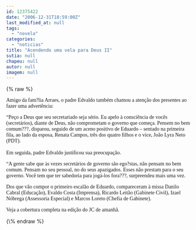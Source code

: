 ```yaml
---
id: 12375422
date: "2006-12-31T18:59:00Z"
last_modified_at: null
tags:
  - "novela"
categories:
  - "noticias"
title: "Acendendo uma vela para Deus II"
sutia: null
chapeu: null
autor: null
imagem: null
---
```

{\% raw %}
<p><P><FONT face=Verdana>Amigo da fam?lia Arraes, o padre Edvaldo também chamou a atenção dos presentes ao fazer uma advertência: </FONT></P></p>
<p><P><FONT face=Verdana>“Peço a Deus que seu secretariado seja sério. Eu apelo à consciência de vocês (secretários), diante de Deus, não comprometam o governo que começa. Pensem no bem comum???, disparou, seguido de um aceno positivo de Eduardo – sentado na primeira fila, ao lado da esposa, Renata Campos, três dos quatro filhos e o vice, João Lyra Neto (PDT).<BR><BR>Em seguida, padre Edvaldo justificou sua preocupação. </FONT></P></p>
<p><P><FONT face=Verdana>“A gente sabe que às vezes secretários de governo são ego?stas, não pensam no bem comum. Pensam no seu pessoal, no do seus apazigados. Esses não prestam para o seu governo. Você tem que ter sabedoria para jogá-los fora???, surpreendeu mais uma vez. </FONT></P></p>
<p><P><FONT face=Verdana>Dos que vão compor o primeiro escalão de Eduardo, compareceram à missa Danilo Cabral (Educação), Evaldo Costa (Imprensa), Ricardo Leitão (Gabinete Civil), Izael Nóbrega (Assessoria Especial) e Marcos Loreto (Chefia de Gabinete).</FONT></P></p>
<p><P><FONT face=Verdana>Veja a cobertura completa na edição do JC de amanhã.</FONT></P> </p>
{\% endraw %}